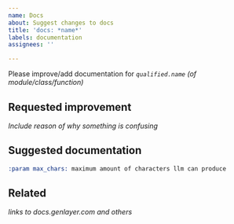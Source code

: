 ```yaml
---
name: Docs
about: Suggest changes to docs
title: 'docs: *name*'
labels: documentation
assignees: ''

---
```


Please improve/add documentation for *`qualified.name` (of module/class/function)*

## Requested improvement
*Include reason of why something is confusing*

## Suggested documentation
```rst
:param max_chars: maximum amount of characters llm can produce
```

## Related
*links to docs.genlayer.com and others*
